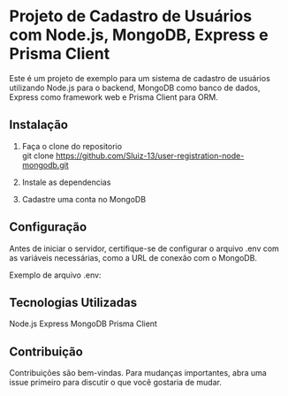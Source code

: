 # Projeto de Cadastro de Usuários com Node.js, MongoDB, Express e Prisma Client

Este é um projeto de exemplo para um sistema de cadastro de usuários utilizando Node.js para o backend, MongoDB como banco de dados, Express como framework web e Prisma Client para ORM.

## Instalação 
1. Faça o clone do repositorio <br>
git clone https://github.com/Sluiz-13/user-registration-node-mongodb.git

2. Instale as dependencias 

3. Cadastre uma conta no MongoDB

## Configuração
Antes de iniciar o servidor, certifique-se de configurar o arquivo .env com as variáveis necessárias, como a URL de conexão com o MongoDB.

Exemplo de arquivo .env:

## Tecnologias Utilizadas
Node.js
Express
MongoDB
Prisma Client

## Contribuição
Contribuições são bem-vindas. Para mudanças importantes, abra uma issue primeiro para discutir o que você gostaria de mudar.

